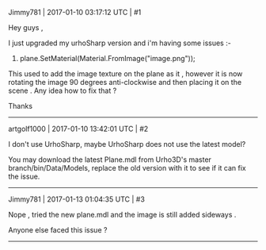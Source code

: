 Jimmy781 | 2017-01-10 03:17:12 UTC | #1

Hey guys , 

I just upgraded my urhoSharp version and i'm having some issues :-

1)  plane.SetMaterial(Material.FromImage("image.png"));

This used to add the image texture on the plane as it , however it is now rotating the image 90 degrees anti-clockwise and then placing it on the scene . Any idea how to fix that ?

Thanks

-------------------------

artgolf1000 | 2017-01-10 13:42:01 UTC | #2

I don't use UrhoSharp, maybe UrhoSharp does not use the latest model?

You may download the latest Plane.mdl from Urho3D's master branch/bin/Data/Models, replace the old version with it to see if it can fix the issue.

-------------------------

Jimmy781 | 2017-01-13 01:04:35 UTC | #3

Nope , tried the new plane.mdl and the image is still added sideways .

Anyone else faced this issue ?

-------------------------

